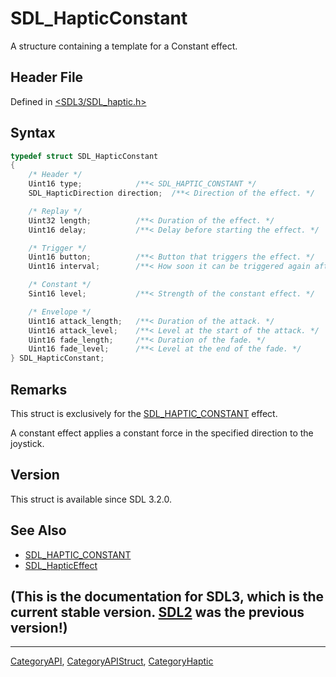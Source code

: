 # SDL_HapticConstant

A structure containing a template for a Constant effect.

## Header File

Defined in [<SDL3/SDL_haptic.h>](https://github.com/libsdl-org/SDL/blob/main/include/SDL3/SDL_haptic.h)

## Syntax

```c
typedef struct SDL_HapticConstant
{
    /* Header */
    Uint16 type;            /**< SDL_HAPTIC_CONSTANT */
    SDL_HapticDirection direction;  /**< Direction of the effect. */

    /* Replay */
    Uint32 length;          /**< Duration of the effect. */
    Uint16 delay;           /**< Delay before starting the effect. */

    /* Trigger */
    Uint16 button;          /**< Button that triggers the effect. */
    Uint16 interval;        /**< How soon it can be triggered again after button. */

    /* Constant */
    Sint16 level;           /**< Strength of the constant effect. */

    /* Envelope */
    Uint16 attack_length;   /**< Duration of the attack. */
    Uint16 attack_level;    /**< Level at the start of the attack. */
    Uint16 fade_length;     /**< Duration of the fade. */
    Uint16 fade_level;      /**< Level at the end of the fade. */
} SDL_HapticConstant;
```

## Remarks

This struct is exclusively for the
[SDL_HAPTIC_CONSTANT](SDL_HAPTIC_CONSTANT) effect.

A constant effect applies a constant force in the specified direction to
the joystick.

## Version

This struct is available since SDL 3.2.0.

## See Also

- [SDL_HAPTIC_CONSTANT](SDL_HAPTIC_CONSTANT)
- [SDL_HapticEffect](SDL_HapticEffect)


## (This is the documentation for SDL3, which is the current stable version. [SDL2](https://wiki.libsdl.org/SDL2/) was the previous version!)



----
[CategoryAPI](CategoryAPI), [CategoryAPIStruct](CategoryAPIStruct), [CategoryHaptic](CategoryHaptic)

